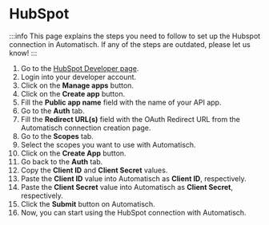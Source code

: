 # HubSpot

:::info
This page explains the steps you need to follow to set up the Hubspot connection in Automatisch. If any of the steps are outdated, please let us know!
:::

1. Go to the [HubSpot Developer page](https://developers.hubspot.com/).
2. Login into your developer account.
3. Click on the **Manage apps** button.
4. Click on the **Create app** button.
5. Fill the **Public app name** field with the name of your API app.
6. Go to the **Auth** tab.
7. Fill the **Redirect URL(s)** field with the OAuth Redirect URL from the Automatisch connection creation page.
8. Go to the **Scopes** tab.
9. Select the scopes you want to use with Automatisch.
10. Click on the **Create App** button.
11. Go back to the **Auth** tab.
12. Copy the **Client ID** and **Client Secret** values.
13. Paste the **Client ID** value into Automatisch as **Client ID**, respectively.
14. Paste the **Client Secret** value into Automatisch as **Client Secret**, respectively.
15. Click the **Submit** button on Automatisch.
16. Now, you can start using the HubSpot connection with Automatisch.
